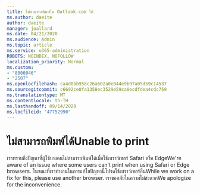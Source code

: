 ```yaml
---
title: ไม่สามารถพิมพ์ใน Outlook.com ได้
ms.author: daeite
author: daeite
manager: joallard
ms.date: 04/21/2020
ms.audience: Admin
ms.topic: article
ms.service: o365-administration
ROBOTS: NOINDEX, NOFOLLOW
localization_priority: Normal
ms.custom:
- "8000046"
- "2507"
ms.openlocfilehash: ca4d0bb958c26a602a0e044e9b97a05d59c14537
ms.sourcegitcommit: c6692ce0fa1358ec3529e59ca0ecdfdea4cdc759
ms.translationtype: MT
ms.contentlocale: th-TH
ms.lasthandoff: 09/14/2020
ms.locfileid: "47752990"
---
```

# <a name="unable-to-print"></a><span data-ttu-id="16c0d-102">ไม่สามารถพิมพ์ได้</span><span class="sxs-lookup"><span data-stu-id="16c0d-102">Unable to print</span></span>

<span data-ttu-id="16c0d-103">เราทราบถึงปัญหาที่ผู้ใช้บางคนไม่สามารถพิมพ์ได้เมื่อใช้เบราว์เซอร์ Safari หรือ Edge</span><span class="sxs-lookup"><span data-stu-id="16c0d-103">We're aware of an issue where some users can't print when using Safari or Edge browsers.</span></span> <span data-ttu-id="16c0d-104">ในขณะที่เราทำงานในการแก้ไขปัญหานี้โปรดใช้เบราว์เซอร์อื่น</span><span class="sxs-lookup"><span data-stu-id="16c0d-104">While we work on a fix for this, please use another browser.</span></span> <span data-ttu-id="16c0d-105">เราขออภัยในความไม่สะดวก</span><span class="sxs-lookup"><span data-stu-id="16c0d-105">We apologize for the inconvenience.</span></span>
